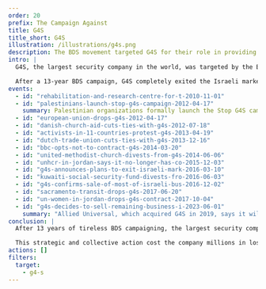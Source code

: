 ```yaml
---
order: 20
prefix: The Campaign Against
title: G4S
title_short: G4S
illustration: /illustrations/g4s.png
description: The BDS movement targeted G4S for their role in providing services to Israeli prisons, police, the military, and illegal settlements.
intro: |
  G4S, the largest security company in the world, was targeted by the BDS movement for providing services to Israeli prisons, police, the military, and illegal settlements.

  After a 13-year BDS campaign, G4S completely exited the Israeli market.
events:
  - id: "rehabilitation-and-research-centre-for-t-2010-11-01"
  - id: "palestinians-launch-stop-g4s-campaign-2012-04-17"
    summary: Palestinian organizations formally launch the Stop G4S campaign as Palestinian political prisoners begin a historic hunger strike. In 2005, G4S signed a contract with the Israeli Prison Service to provide services and supply and maintain equipment at Israeli prisons, where Palestinians are held without charge, tried in military courts, and tortured. G4S also provides services to the Israeli military and illegal Israeli settlements.
  - id: "european-union-drops-g4s-2012-04-17"
  - id: "danish-church-aid-cuts-ties-with-g4s-2012-07-18"
  - id: "activists-in-11-countries-protest-g4s-2013-04-19"
  - id: "dutch-trade-union-cuts-ties-with-g4s-2013-12-16"
  - id: "bbc-opts-not-to-contract-g4s-2014-03-20"
  - id: "united-methodist-church-divests-from-g4s-2014-06-06"
  - id: "unhcr-in-jordan-says-it-no-longer-has-co-2015-12-03"
  - id: "g4s-announces-plans-to-exit-israeli-mark-2016-03-10"
  - id: "kuwaiti-social-security-fund-divests-fro-2016-06-03"
  - id: "g4s-confirms-sale-of-most-of-israeli-bus-2016-12-02"
  - id: "sacramento-transit-drops-g4s-2017-06-20"
  - id: "un-women-in-jordan-drops-g4s-contract-2017-10-04"
  - id: "g4s-decides-to-sell-remaining-business-i-2023-06-01"
    summary: "Allied Universal, which acquired G4S in 2019, says it will sell its remaining stake in Policity, a move that would end G4S’ business in Israel."
conclusion: |
  After 13 years of tireless BDS campaigning, the largest security company in the world was forced to divest from apartheid Israel.

  This strategic and collective action cost the company millions in lost and cancelled contracts and forced them to acknowledge "reputational damage."
actions: []
filters:
  target:
    - g4-s
---
```


